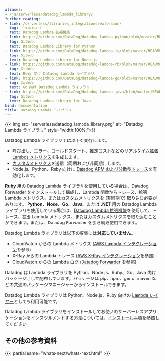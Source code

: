```yaml
---
aliases:
- /ja/serverless/datadog_lambda_library/
further_reading:
- link: /serverless/libraries_integrations/extension/
  tag: ドキュメント
  text: Datadog Lambda 拡張機能
- link: https://github.com/DataDog/datadog-lambda-python/blob/master/README.md
  tag: Github
  text: Datadog Lambda Library for Python
- link: https://github.com/DataDog/datadog-lambda-js/blob/master/README.md
  tag: Github
  text: Datadog Lambda Library for Node.js
- link: https://github.com/DataDog/datadog-lambda-rb/blob/master/README.md
  tag: Github
  text: Ruby 向け Datadog Lambda ライブラリ
- link: https://github.com/DataDog/datadog-lambda-go/blob/master/README.md
  tag: Github
  text: Go 向け Datadog Lambda ライブラリ
- link: https://github.com/DataDog/datadog-lambda-java/blob/master/README.md
  tag: Github
  text: Datadog Lambda Library for Java
kind: documentation
title: Datadog Lambda ライブラリ
---
```


{{< img src="serverless/datadog_lambda_library.png" alt="Datadog Lambda ライブラリ"  style="width:100%;">}}

Datadog Lambda ライブラリでは以下を実行します。

- 呼び出し、エラー、コールドスタート、推定コストなどのリアルタイム[拡張 Lambda メトリクス][1]を生成します。
- [カスタムメトリクス][2]を送信（同期および非同期）します。
- Node.js、Python、Ruby 向けに [Datadog APM および分散型トレース][3]を有効化します。

**Ruby** 用の Datadog Lambda ライブラリを使用している場合は、Datadog Forwarder をインストールして構成し、Lambda 関数からトレース、拡張 Lambda メトリクス、またはカスタムメトリクスを (非同期で) 取り込む必要があります。
**Python**、**Node**、**Go**、**Java**、または **.NET** 用の Datadog Lambda ライブラリを使用している場合は、[Datadog Lambda 拡張機能][4]を使用して、トレース、拡張 Lambda メトリクス、またはカスタムメトリクスを取り込むことができます。または、Datadog Forwarder を引き続き使用できます。

Datadog Lambda ライブラリは以下の収集には**対応していません**。

- CloudWatch からの Lambda メトリクス ([AWS Lambda インテグレーション][5]を参照)
- X-Ray からの Lambda トレース ([AWS X-Ray インテグレーション][6]を参照)
- CloudWatch からの Lambda ログ ([Datadog Forwarder][7] を参照)

Datadog は Lambda ライブラリを Python、Node.js、Ruby、Go、Java 向けパッケージとして配布しています。パッケージは pip、npm、gem、maven などの共通のパッケージマネージャーからインストールできます。

Datadog Lambda ライブラリは Python、Node.js、Ruby 向けの [Lambda レイヤー][8]としても利用可能です。

Datadog Lambda ライブラリをインストールしてお使いのサーバーレスアプリケーションをインスツルメントする方法については、[インストール手順][9]を参照してください。

## その他の参考資料

{{< partial name="whats-next/whats-next.html" >}}


[1]: /ja/serverless/enhanced_lambda_metrics/
[2]: /ja/serverless/custom_metrics/
[3]: /ja/tracing/
[4]: /ja/serverless/libraries_integrations/extension/
[5]: /ja/integrations/amazon_lambda/
[6]: /ja/integrations/amazon_xray/
[7]: /ja/serverless/forwarder/
[8]: https://docs.aws.amazon.com/lambda/latest/dg/configuration-layers.html
[9]: /ja/serverless/installation/